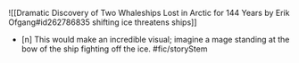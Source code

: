 ![[Dramatic Discovery of Two Whaleships Lost in Arctic for 144 Years by Erik Ofgang#id262786835 shifting ice threatens ships]]
- [n] This would make an incredible visual; imagine a mage standing at the bow of the ship fighting off the ice. #fic/storyStem
